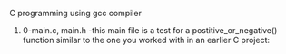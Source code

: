 C programming using gcc compiler
1. 0-main.c, main.h -this main file is a test for a postitive_or_negative() function similar to the one you worked with in an earlier C project:
